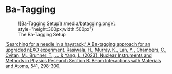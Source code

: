 # Ba-Tagging


<figure markdown>
  ![Ba-Tagging Setup](./media/batagging.png){: style="height:300px;width:500px"}
  <!-- Within fig caption normal markdown linking doesn't work, instead use a href attribute -->
  <figcaption>The Ba-Tagging Setup </figcaption>
</figure>

[‘Searching for a needle in a haystack;’ A Ba-tagging approach for an upgraded nEXO experiment. Rasiwala, H., Murray, K., Lan, Y., Chambers, C., Cvitan, M., Brunner, T., ... & Yang, L. (2023).  Nuclear Instruments and Methods in Physics Research Section B: Beam Interactions with Materials and Atoms, 541, 298-300.](https://www.sciencedirect.com/science/article/pii/S0168583X2300246X)